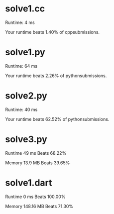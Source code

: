 # solve1.cc

Runtime: 4 ms

Your runtime beats 1.40% of cppsubmissions.

# solve1.py

Runtime: 64 ms

Your runtime beats 2.26% of pythonsubmissions.

# solve2.py

Runtime: 40 ms

Your runtime beats 62.52% of pythonsubmissions.

# solve3.py

Runtime 49 ms Beats 68.22% 

Memory 13.9 MB Beats 39.65%

# solve1.dart

Runtime 0 ms Beats 100.00%

Memory 148.16 MB Beats 71.30%
